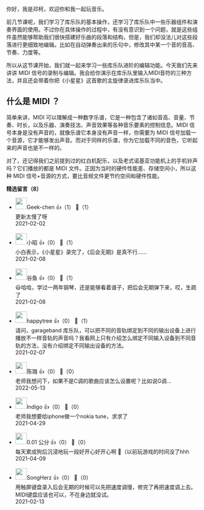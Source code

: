 你好，我是邓柯，欢迎你和我一起玩音乐。

前几节课呢，我们学习了库乐队的基本操作，还学习了库乐队中一些乐器组件和演奏界面的使用。不过你在具体操作的过程中，有没有意识到一个问题，就是这些组件虽然能够帮助我们很快搭建好乐曲的段落和结构，但是，我们却没法儿对这些段落进行更细致地编辑。比如在自动弹奏出来的乐句中，修改其中某一个音的音高、节奏、力度等。

所以从这节课开始，我们就一起来学习一些库乐队进阶的编辑功能。今天我们先来讲讲 MIDI 信号的录制与编辑。我会给你演示在库乐队里输入MIDI音符的三种方法，并且还会带着你把《小星星》这首歌的主旋律录进库乐队当中。

## 什么是 MIDI ？

简单来讲，MIDI 可以理解成一种数字乐谱，它是一种包含了诸如音高、音量、节奏、时长，以及乐器、演奏技法、声音效果等各种音乐要素的控制信息。MIDI 信号本身是没有声音的，就像乐谱它本身没有声音一样，你需要为 MIDI 信号加载一个音源，它才能够发出声音。而对于同样的乐谱，你为它加载不同的音色，它听起来的声音也是不一样的。

对了，还记得我们之前提到过的红白机配乐，以及老式诺基亚功能机上的手机铃声吗？它们播放的都是 MIDI 文件。正因为当时的硬件性能差、存储空间小，所以这种 MIDI 信号+音源的方式，要比音频文件更节约空间和硬件性能。
<div><strong>精选留言（8）</strong></div><ul>
<li><img src="" width="30px"><span>Geek-chen</span> 👍（1） 💬（1）<div>更新太慢了呀</div>2021-02-02</li><br/><li><img src="https://static001.geekbang.org/account/avatar/00/14/3f/39/a4c2154b.jpg" width="30px"><span>小昭</span> 👍（0） 💬（1）<div>小白表示，《小星星》录完了，《后会无期》是真不行……</div>2021-02-08</li><br/><li><img src="https://static001.geekbang.org/account/avatar/00/0f/52/14/397145a4.jpg" width="30px"><span>谷鱼</span> 👍（0） 💬（1）<div>😃哈哈，学过一两年钢琴，还是能够看着谱子，把后会无期弹下来，哎，生疏了</div>2021-02-08</li><br/><li><img src="https://thirdwx.qlogo.cn/mmopen/vi_32/PiajxSqBRaEJEREDDmZco6rPVgOrWqia2DcrTHibZUZ4njEgVgNriavblFkca8UVRjbwibAx4fJx8R4qYNloozrqIuA/132" width="30px"><span>happytree</span> 👍（0） 💬（1）<div>请问，garageband 库乐队，可以把不同的音轨绑定到不同的输出设备上进行播放不一样音轨的声音吗？我看网上只有介绍怎么绑定不同输入设备到不同音轨的方法，没有介绍绑定不同输出设备的方法。</div>2021-02-07</li><br/><li><img src="https://static001.geekbang.org/account/avatar/00/11/66/44/9bbc2b4a.jpg" width="30px"><span>陈璐</span> 👍（0） 💬（0）<div>老师我想问下，如果不是C调的歌曲应该怎么设置呢？比如说G调…</div>2022-05-13</li><br/><li><img src="https://static001.geekbang.org/account/avatar/00/25/1b/9a/009140f7.jpg" width="30px"><span>Indigo</span> 👍（0） 💬（0）<div>老师我想要给iphone做一个nokia tune，求求了</div>2021-04-29</li><br/><li><img src="https://static001.geekbang.org/account/avatar/00/11/54/ca/58449d0c.jpg" width="30px"><span>0.01 公分</span> 👍（0） 💬（0）<div>每天累成狗后沉浸地玩一段好开心好开心啊 🎵（以前玩游戏的时间没了hhh</div>2021-04-09</li><br/><li><img src="https://thirdwx.qlogo.cn/mmopen/vi_32/DYAIOgq83eoBJeMROTEialDsas1triahDZ9RKH0yDqha8495IdTaJOqnrGKQ5CCmtRIrjlLnY1p1ickicJWeJNrJng/132" width="30px"><span>SongHerz</span> 👍（0） 💬（0）<div>用触屏键盘录入后会无期的时候可以先把速度调慢，修完了再把速度调上去。MIDI键盘应该也可以，不在身边就没试。</div>2021-02-13</li><br/>
</ul>